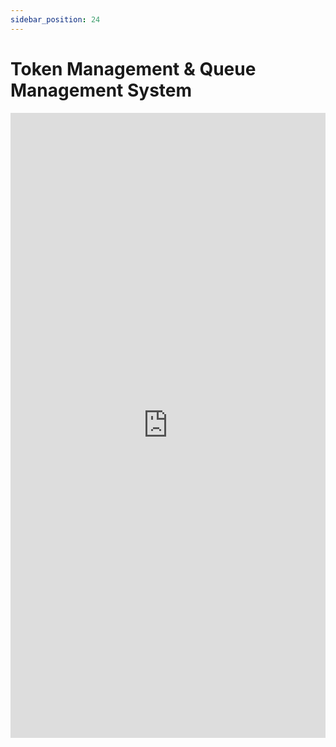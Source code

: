 ```yaml
---
sidebar_position: 24
---
```


# Token Management & Queue Management System

<iframe 
  src="https://drive.google.com/file/d/1mQkZQtu2PPygjZo-jzM8OZJz3xL11Bh_/preview" 
  width="100%" 
  height="1000px"
  frameBorder="0">
</iframe>
